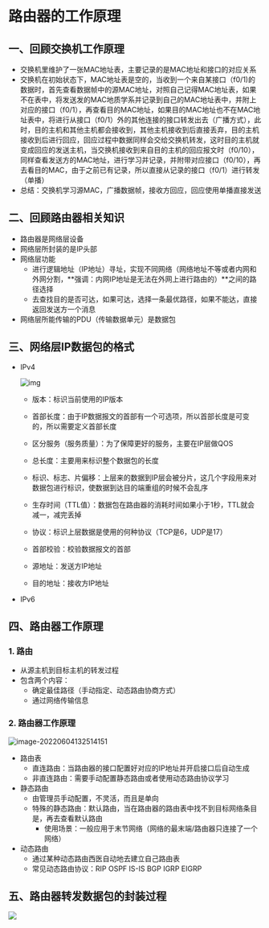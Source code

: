 # 路由器的工作原理

## 一、回顾交换机工作原理

- 交换机里维护了一张MAC地址表，主要记录的是MAC地址和接口的对应关系
- 交换机在初始状态下，MAC地址表是空的，当收到一个来自某接口（f0/1)的数据时，首先查看数据帧中的源MAC地址，对照自己记得MAC地址表，如果不在表中，将发送发的MAC地质学系并记录到自己的MAC地址表中，并附上对应的接口（f0/1），再查看目的MAC地址，如果目的MAC地址也不在MAC地址表中，将进行从接口（f0/1）外的其他连接的接口转发出去（广播方式），此时，目的主机和其他主机都会接收到，其他主机接收到后直接丢弃，目的主机接收到后进行回应，回应过程中数据同样会交给交换机转发，这时目的主机就变成回应的发送主机，当交换机接收到来自目的主机的回应报文时（f0/10），同样查看发送方的MAC地址，进行学习并记录，并附带对应接口（f0/10），再去看目的MAC，由于之前已有记录，所以直接从记录的接口（f0/1）进行转发（单播）
- 总结：交换机学习源MAC，广播数据帧，接收方回应，回应使用单播直接发送

## 二、回顾路由器相关知识

- 路由器是网络层设备
- 网络层所封装的是IP头部
- 网络层功能
  - 进行逻辑地址（IP地址）寻址，实现不同网络（网络地址不等或者内网和外网分割，**强调：内网IP地址是无法在外网上进行路由的）**之间的路径选择
  - 去查找目的是否可达，如果可达，选择一条最优路径，如果不能达，直接返回发送方一个消息
- 网络层所能传输的PDU（传输数据单元）是数据包

## 三、网络层IP数据包的格式

- IPv4

  ![img](https://img-blog.csdnimg.cn/20190507143942341.png?x-oss-process=image/watermark,type_ZmFuZ3poZW5naGVpdGk,shadow_10,text_aHR0cHM6Ly9ibG9nLmNzZG4ubmV0L3FxXzQxNDUzMjg1,size_16,color_FFFFFF,t_70)

  - 版本：标识当前使用的IP版本

  - 首部长度：由于IP数据报文的首部有一个可选项，所以首部长度是可变的，所以需要定义首部长度

  - 区分服务（服务质量）：为了保障更好的服务，主要在IP层做QOS
  - 总长度：主要用来标识整个数据包的长度
  - 标识、标志、片偏移：上层来的数据到IP层会被分片，这几个字段用来对数据包进行标识，使数据到达目的端重组的时候不会乱序
  - 生存时间（TTL值）：数据包在路由器的消耗时间如果小于1秒，TTL就会减一，减完丢掉
  - 协议：标识上层数据是使用的何种协议（TCP是6，UDP是17）
  - 首部校验：校验数据报文的首部
  - 源地址：发送方IP地址
  - 目的地址：接收方IP地址

- IPv6

## 四、路由器工作原理

### 1. 路由

- 从源主机到目标主机的转发过程
- 包含两个内容：
  - 确定最佳路径（手动指定、动态路由协商方式）
  - 通过网络传输信息

### 2. 路由器工作原理

![image-20220604132514151](https://s2.loli.net/2022/07/22/In2rTyHzSguNlPQ.png)

- 路由表
  - 直连路由：当路由器的接口配置好对应的IP地址并开启接口后自动生成
  - 非直连路由：需要手动配置静态路由或者使用动态路由协议学习
- 静态路由
  - 由管理员手动配置，不灵活，而且是单向
  - 特殊的静态路由：默认路由，当在路由器的路由表中找不到目标网络条目是，再去查看默认路由
    - 使用场景：一般应用于末节网络（网络的最末端/路由器只连接了一个网络）
- 动态路由
  - 通过某种动态路由西医自动地去建立自己路由表
  - 常见动态路由协议：RIP   OSPF    IS-IS   BGP    IGRP      EIGRP

## 五、路由器转发数据包的封装过程

![](https://s2.loli.net/2022/07/22/rYAw7UQ2sS1moNC.png)



